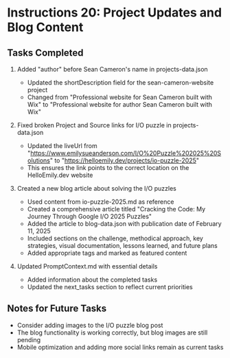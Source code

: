 # Instructions 20: Project Updates and Blog Content

## Tasks Completed
1. Added "author" before Sean Cameron's name in projects-data.json
   - Updated the shortDescription field for the sean-cameron-website project
   - Changed from "Professional website for Sean Cameron built with Wix" to "Professional website for author Sean Cameron built with Wix"

2. Fixed broken Project and Source links for I/O puzzle in projects-data.json
   - Updated the liveUrl from "https://www.emilysueanderson.com/I/O%20Puzzle%202025%20Solutions" to "https://helloemily.dev/projects/io-puzzle-2025"
   - This ensures the link points to the correct location on the HelloEmily.dev website

3. Created a new blog article about solving the I/O puzzles
   - Used content from io-puzzle-2025.md as reference
   - Created a comprehensive article titled "Cracking the Code: My Journey Through Google I/O 2025 Puzzles"
   - Added the article to blog-data.json with publication date of February 11, 2025
   - Included sections on the challenge, methodical approach, key strategies, visual documentation, lessons learned, and future plans
   - Added appropriate tags and marked as featured content

4. Updated PromptContext.md with essential details
   - Added information about the completed tasks
   - Updated the next_tasks section to reflect current priorities

## Notes for Future Tasks
- Consider adding images to the I/O puzzle blog post
- The blog functionality is working correctly, but blog images are still pending
- Mobile optimization and adding more social links remain as current tasks